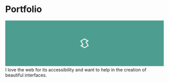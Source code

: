 # Portfolio
![Logo](/images/readme-banner.png)
I love the web for its accessibility and want to help in the creation of beautiful interfaces.
